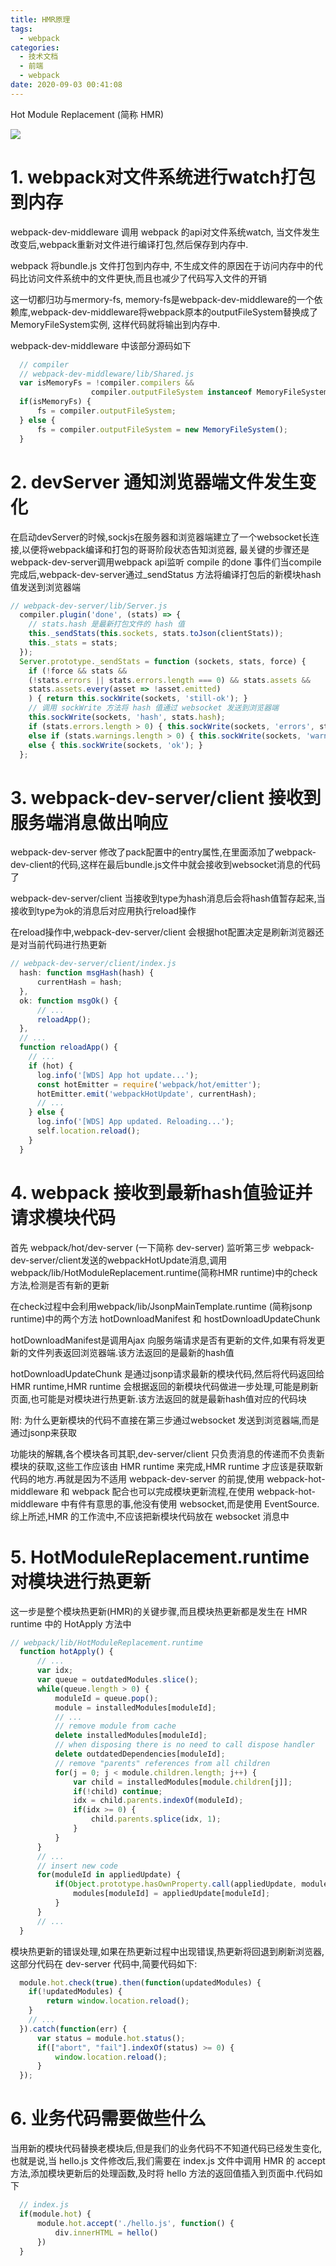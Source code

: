 ```yaml
---
title: HMR原理
tags:
  - webpack
categories:
  - 技术文档
  - 前端
  - webpack
date: 2020-09-03 00:41:08
---
```


Hot Module Replacement (简称 HMR)



![](./HMR原理/2020-09-03-00-42-17.png)

# 1. webpack对文件系统进行watch打包到内存

webpack-dev-middleware 调用 webpack 的api对文件系统watch, 当文件发生改变后,webpack重新对文件进行编译打包,然后保存到内存中.

webpack 将bundle.js 文件打包到内存中, 不生成文件的原因在于访问内存中的代码比访问文件系统中的文件更快,而且也减少了代码写入文件的开销

这一切都归功与mermory-fs, memory-fs是webpack-dev-middleware的一个依赖库,webpack-dev-middleware将webpack原本的outputFileSystem替换成了MemoryFileSystem实例, 这样代码就将输出到内存中.

webpack-dev-middleware 中该部分源码如下

```js
  // compiler
  // webpack-dev-middleware/lib/Shared.js
  var isMemoryFs = !compiler.compilers &&
                  compiler.outputFileSystem instanceof MemoryFileSystem;
  if(isMemoryFs) {
      fs = compiler.outputFileSystem;
  } else {
      fs = compiler.outputFileSystem = new MemoryFileSystem();
  }
```

# 2. devServer 通知浏览器端文件发生变化

在启动devServer的时候,sockjs在服务器和浏览器端建立了一个websocket长连接,以便将webpack编译和打包的哥哥阶段状态告知浏览器, 最关键的步骤还是 webpack-dev-server调用webpack api监听 compile 的done 事件们当compile完成后,webpack-dev-server通过_sendStatus 方法将编译打包后的新模块hash值发送到浏览器端

```js
// webpack-dev-server/lib/Server.js
  compiler.plugin('done', (stats) => {
    // stats.hash 是最新打包文件的 hash 值
    this._sendStats(this.sockets, stats.toJson(clientStats));
    this._stats = stats;
  });
  Server.prototype._sendStats = function (sockets, stats, force) {
    if (!force && stats &&
    (!stats.errors || stats.errors.length === 0) && stats.assets &&
    stats.assets.every(asset => !asset.emitted)
    ) { return this.sockWrite(sockets, 'still-ok'); }
    // 调用 sockWrite 方法将 hash 值通过 websocket 发送到浏览器端
    this.sockWrite(sockets, 'hash', stats.hash);
    if (stats.errors.length > 0) { this.sockWrite(sockets, 'errors', stats.errors); } 
    else if (stats.warnings.length > 0) { this.sockWrite(sockets, 'warnings', stats.warnings); }      
    else { this.sockWrite(sockets, 'ok'); }
  };
```

# 3. webpack-dev-server/client 接收到服务端消息做出响应

webpack-dev-server 修改了pack配置中的entry属性,在里面添加了webpack-dev-client的代码,这样在最后bundle.js文件中就会接收到websocket消息的代码了

webpack-dev-server/client 当接收到type为hash消息后会将hash值暂存起来,当接收到type为ok的消息后对应用执行reload操作

在reload操作中,webpack-dev-server/client 会根据hot配置决定是刷新浏览器还是对当前代码进行热更新

```js
// webpack-dev-server/client/index.js
  hash: function msgHash(hash) {
      currentHash = hash;
  },
  ok: function msgOk() {
      // ...
      reloadApp();
  },
  // ...
  function reloadApp() {
    // ...
    if (hot) {
      log.info('[WDS] App hot update...');
      const hotEmitter = require('webpack/hot/emitter');
      hotEmitter.emit('webpackHotUpdate', currentHash);
      // ...
    } else {
      log.info('[WDS] App updated. Reloading...');
      self.location.reload();
    }
  }
```

# 4. webpack 接收到最新hash值验证并请求模块代码

首先 webpack/hot/dev-server (一下简称 dev-server) 监听第三步 webpack-dev-server/client发送的webpackHotUpdate消息,调用webpack/lib/HotModuleReplacement.runtime(简称HMR runtime)中的check方法,检测是否有新的更新

在check过程中会利用webpack/lib/JsonpMainTemplate.runtime (简称jsonp runtime)中的两个方法 hotDownloadManifest 和 hostDownloadUpdateChunk

hotDownloadManifest是调用Ajax 向服务端请求是否有更新的文件,如果有将发更新的文件列表返回浏览器端.该方法返回的是最新的hash值

hotDownloadUpdateChunk 是通过jsonp请求最新的模块代码,然后将代码返回给HMR runtime,HMR runtime 会根据返回的新模块代码做进一步处理,可能是刷新页面,也可能是对模块进行热更新.该方法返回的就是最新hash值对应的代码块

附: 为什么更新模块的代码不直接在第三步通过websocket 发送到浏览器端,而是通过jsonp来获取

功能块的解耦,各个模块各司其职,dev-server/client 只负责消息的传递而不负责新模块的获取,这些工作应该由 HMR runtime 来完成,HMR runtime 才应该是获取新代码的地方.再就是因为不适用 webpack-dev-server 的前提,使用 webpack-hot-middleware 和 webpack 配合也可以完成模块更新流程,在使用 webpack-hot-middleware 中有件有意思的事,他没有使用 websocket,而是使用 EventSource. 综上所述,HMR 的工作流中,不应该把新模块代码放在 websocket 消息中

# 5. HotModuleReplacement.runtime 对模块进行热更新

这一步是整个模块热更新(HMR)的关键步骤,而且模块热更新都是发生在 HMR runtime 中的 HotApply 方法中

```js
// webpack/lib/HotModuleReplacement.runtime
  function hotApply() {
      // ...
      var idx;
      var queue = outdatedModules.slice();
      while(queue.length > 0) {
          moduleId = queue.pop();
          module = installedModules[moduleId];
          // ...
          // remove module from cache
          delete installedModules[moduleId];
          // when disposing there is no need to call dispose handler
          delete outdatedDependencies[moduleId];
          // remove "parents" references from all children
          for(j = 0; j < module.children.length; j++) {
              var child = installedModules[module.children[j]];
              if(!child) continue;
              idx = child.parents.indexOf(moduleId);
              if(idx >= 0) {
                  child.parents.splice(idx, 1);
              }
          }
      }
      // ...
      // insert new code
      for(moduleId in appliedUpdate) {
          if(Object.prototype.hasOwnProperty.call(appliedUpdate, moduleId)) {
              modules[moduleId] = appliedUpdate[moduleId];
          }
      }
      // ...
  }
```

模块热更新的错误处理,如果在热更新过程中出现错误,热更新将回退到刷新浏览器,这部分代码在 dev-server 代码中,简要代码如下:

```js
  module.hot.check(true).then(function(updatedModules) {
    if(!updatedModules) {
        return window.location.reload();
    }
    // ...
  }).catch(function(err) {
      var status = module.hot.status();
      if(["abort", "fail"].indexOf(status) >= 0) {
          window.location.reload();
      }
  });
```

# 6. 业务代码需要做些什么

当用新的模块代码替换老模块后,但是我们的业务代码不不知道代码已经发生变化,也就是说,当 hello.js 文件修改后,我们需要在 index.js 文件中调用 HMR 的 accept 方法,添加模块更新后的处理函数,及时将 hello 方法的返回值插入到页面中.代码如下

```js
  // index.js
  if(module.hot) {
      module.hot.accept('./hello.js', function() {
          div.innerHTML = hello()
      })
  }
```
